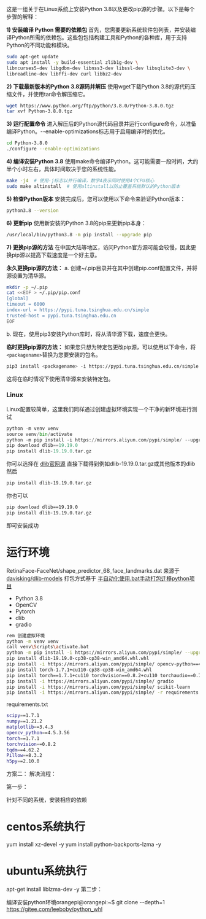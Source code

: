 这是一组关于在Linux系统上安装Python 3.8以及更改pip源的步骤。以下是每个步骤的解释：

**1) 安装编译 Python 需要的依赖包**
首先，您需要更新系统软件包列表，并安装编译Python所需的依赖包。这些包包括构建工具和Python的各种库，用于支持Python的不同功能和模块。

```bash
sudo apt-get update
sudo apt install -y build-essential zlib1g-dev \
libncurses5-dev libgdbm-dev libnss3-dev libssl-dev libsqlite3-dev \
libreadline-dev libffi-dev curl libbz2-dev
```

**2) 下载最新版本的Python 3.8源码并解压**
使用wget下载Python 3.8的源代码压缩文件，并使用tar命令解压缩它。

```bash
wget https://www.python.org/ftp/python/3.8.0/Python-3.8.0.tgz
tar xvf Python-3.8.0.tgz
```

**3) 运行配置命令**
进入解压后的Python源代码目录并运行configure命令，以准备编译Python。--enable-optimizations标志用于启用编译时的优化。

```bash
cd Python-3.8.0
./configure --enable-optimizations
```

**4) 编译安装Python 3.8**
使用make命令编译Python。这可能需要一段时间，大约半个小时左右，具体时间取决于您的系统性能。

```bash
make -j4  # 使用-j标志以并行编译，数字4表示同时使用4个CPU核心
sudo make altinstall  # 使用altinstall以防止覆盖系统默认的Python版本
```

**5) 检查Python版本**
安装完成后，您可以使用以下命令来验证Python版本：

```bash
python3.8 --version
```

**6) 更新pip**
使用新安装的Python 3.8的pip来更新pip本身：

```bash
/usr/local/bin/python3.8 -m pip install --upgrade pip
```

**7) 更换pip源的方法**
在中国大陆等地区，访问Python官方源可能会较慢，因此更换pip源以提高下载速度是一个好主意。

**永久更换pip源的方法：**
a. 创建~/.pip目录并在其中创建pip.conf配置文件，并将源设置为清华源。

```bash
mkdir -p ~/.pip
cat <<EOF > ~/.pip/pip.conf
[global]
timeout = 6000
index-url = https://pypi.tuna.tsinghua.edu.cn/simple
trusted-host = pypi.tuna.tsinghua.edu.cn
EOF
```

b. 现在，使用pip3安装Python库时，将从清华源下载，速度会更快。

**临时更换pip源的方法：**
如果您只想为特定包更改pip源，可以使用以下命令，将`<packagename>`替换为您要安装的包名。

```bash
pip3 install <packagename> -i https://pypi.tuna.tsinghua.edu.cn/simple --trusted-host pypi.tuna.tsinghua.edu.cn
```

这将在临时情况下使用清华源来安装特定包。
### Linux 
Linux配置较简单，这里我们同样通过创建虚拟环境实现一个干净的新环境进行测试
```python
python -m venv venv 
source venv/bin/activate
python -m pip install -i https://mirrors.aliyun.com/pypi/simple/ --upgrade pip setuptools
pip download dlib==19.19.0
pip install dlib-19.19.0.tar.gz
```
你可以选择在
[dlib官网源](http://dlib.net/files/)
直接下载得到例如dlib-19.19.0.tar.gz或其他版本的dlib然后

```bash
pip install dlib-19.19.0.tar.gz
```
你也可以
```bash
pip download dlib==19.19.0
pip install dlib-19.19.0.tar.gz
```
即可安装成功

# 运行环境
RetinaFace-FaceNet/shape_predictor_68_face_landmarks.dat
来源于[davisking/dlib-models](https://github.com/davisking/dlib-models/blob/master/shape_predictor_68_face_landmarks.dat.bz2)
打包方式基于
[半自动化使用.bat手动打包迁移python项目
](https://blog.csdn.net/qq_42531954/article/details/131843603?spm=1001.2014.3001.5501)
- Python 3.8
- OpenCV
- Pytorch
- dlib
- gradio

```bash
rem 创建虚拟环境 
python -m venv venv
call venv\Scripts\activate.bat
python -m pip install -i https://mirrors.aliyun.com/pypi/simple/ --upgrade pip setuptools
pip install dlib-19.19.0-cp38-cp38-win_amd64.whl.whl
pip install -i https://mirrors.aliyun.com/pypi/simple/ opencv-python==4.5.3.56
pip install torch-1.7.1+cu110-cp38-cp38-win_amd64.whl
pip install torch==1.7.1+cu110 torchvision==0.8.2+cu110 torchaudio==0.7.2 -f https://download.pytorch.org/whl/torch_stable.html
pip install -i https://mirrors.aliyun.com/pypi/simple/ gradio
pip install -i https://mirrors.aliyun.com/pypi/simple/ scikit-learn
pip install -i https://mirrors.aliyun.com/pypi/simple/ -r requirements.txt
```
requirements.txt
```bash
scipy==1.7.1
numpy==1.21.2
matplotlib==3.4.3
opencv_python==4.5.3.56
torch==1.7.1
torchvision==0.8.2
tqdm==4.62.2
Pillow==8.3.2
h5py==2.10.0
```
方案二：
解决流程：

第一步：

针对不同的系统，安装相应的依赖

# centos系统执行
yum install xz-devel -y
yum install python-backports-lzma -y

# ubuntu系统执行
apt-get install liblzma-dev -y
第二步：

编译安装python环境orangepi@orangepi:~$ git clone --depth=1 https://gitee.com/leeboby/python_whl